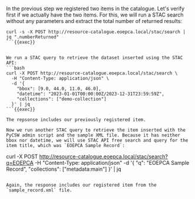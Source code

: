 In the previous step we registered two items in the catalogue. Let's verify first if we actually have the two items. For this, we will run a STAC search without any parameters and extract the total number of returned results:
```
curl -s -X POST http://resource-catalogue.eoepca.local/stac/search | jq ".numberReturned"
```{{exec}}


We run a STAC query to retrieve the dataset inserted using the STAC API:
```bash
curl -X POST http://resource-catalogue.eoepca.local/stac/search \
  -H "Content-Type: application/json" \
  -d '{
    "bbox": [9.0, 44.0, 11.0, 46.0],
    "datetime": "2023-01-01T00:00:00Z/2023-12-31T23:59:59Z",
    "collections": ["demo-collection"]
  }' | jq
```{{exec}}

The repsonse includes our previously registered item.

Now we run another STAC query to retrieve the item inserted with the PyCSW admin script and the sample XML file. Because it has neither bbox nor datetime, we will use STAC API free search and query for the item title, which was `EOEPCA Sample Record`:
```
curl -X POST http://resource-catalogue.eoepca.local/stac/search?q=EOEPCA   -H "Content-Type: application/json"   -d '{ "q": "EOEPCA Sample Record", "collections": ["metadata\:main"] }'  | jq
```{{exec}}

Again, the response includes our registered item from the `sample_record.xml` file.
